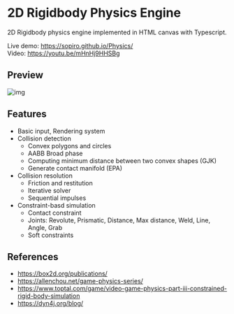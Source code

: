 # 2D Rigidbody Physics Engine

2D Rigidbody physics engine implemented in HTML canvas with Typescript.

Live demo: https://sopiro.github.io/Physics/  
Video: https://youtu.be/mHnHj9HHSBg

## Preview
![img](.github/rigidbody.gif)

## Features
- Basic input, Rendering system
- Collision detection
  - Convex polygons and circles
  - AABB Broad phase
  - Computing minimum distance between two convex shapes (GJK)
  - Generate contact manifold (EPA)
- Collision resolution 
  - Friction and restitution
  - Iterative solver
  - Sequential impulses  
- Constraint-basd simulation
  - Contact constraint
  - Joints: Revolute, Prismatic, Distance, Max distance, Weld, Line, Angle, Grab
  - Soft constraints


## References
- https://box2d.org/publications/
- https://allenchou.net/game-physics-series/
- https://www.toptal.com/game/video-game-physics-part-iii-constrained-rigid-body-simulation
- https://dyn4j.org/blog/
